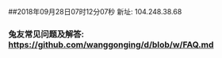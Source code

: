 ##2018年09月28日07时12分07秒 新址: 104.248.38.68
### 兔友常见问题及解答: https://github.com/wanggonging/d/blob/w/FAQ.md
